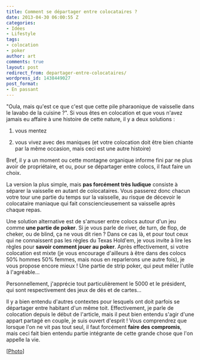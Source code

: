 ```yaml
---
title: Comment se départager entre colocataires ?
date: 2013-04-30 06:00:55 Z
categories:
- Idées
- Lifestyle
tags:
- colocation
- poker
author: art
comments: true
layout: post
redirect_from: departager-entre-colocataires/
wordpress_id: 1438449027
post_format:
- En passant
---
```


"Oula, mais qu'est ce que c'est que cette pile pharaonique de vaisselle dans le lavabo de la cuisine ?". Si vous êtes en colocation et que vous n'avez jamais eu affaire à une histoire de cette nature, il y a deux solutions :



	
  1. vous mentez

	
  2. vous vivez avec des maniques (et votre colocation doit être bien chiante par la même occasion, mais ceci est une autre histoire)


Bref, il y a un moment ou cette montagne organique informe fini par ne plus avoir de propriétaire, et ou, pour se départager entre colocs, il faut faire un choix.

La version la plus simple, mais **pas forcément très ludique** consiste à séparer la vaisselle en autant de colocataires. Vous passerez donc chacun votre tour une partie du temps sur la vaisselle, au risque de décevoir le colocataire maniaque qui fait consciencieusement sa vaisselle après chaque repas.

Une solution alternative est de s'amuser entre colocs autour d'un jeu comme **une partie de poker**. Si je vous parle de river, de turn, de flop, de cheker, ou de blind, ça ne vous dit rien ? Dans ce cas là, et pour tout ceux qui ne connaissent pas les règles du Texas Hold'em, je vous invite à lire les règles pour **savoir comment jouer au poker**. Après effectivement, si votre colocation est mixte (je vous encourage d'ailleurs à être dans des colocs 50% hommes 50% femmes, mais nous en reparlerons une autre fois), je vous propose encore mieux ! Une partie de strip poker, qui peut mêler l'utile à l'agréable...

Personnellement, j'apprécie tout particulièrement le 5000 et le président, qui sont respectivement des jeux de dés et de cartes...

Il y a bien entendu d'autres contextes pour lesquels ont doit parfois se départager entre habitant d'un même toit. Effectivement, je parle de colocation depuis le début de l'article, mais il peut bien entendu s'agir d'une appart partagé en couple, je suis ouvert d'esprit ! Vous comprendrez que lorsque l'on ne vit pas tout seul, il faut forcément **faire des compromis**, mais ceci fait bien entendu partie intégrante de cette grande chose que l'on appelle la vie.

[[Photo](http://www.flickr.com/photos/romzchx/3264331978/)]



